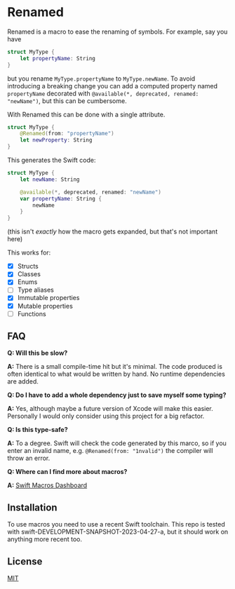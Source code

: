 # Renamed

Renamed is a macro to ease the renaming of symbols. For example, say you have

```swift
struct MyType {
    let propertyName: String
}
```

but you rename `MyType.propertyName` to `MyType.newName`. To avoid introducing a breaking change you can add a computed property named `propertyName` decorated with `@available(*, deprecated, renamed: "newName")`, but this can be cumbersome.

With Renamed this can be done with a single attribute.

```swift
struct MyType {
    @Renamed(from: "propertyName")
    let newProperty: String
}
```

This generates the Swift code:

```swift
struct MyType {
    let newName: String

    @available(*, deprecated, renamed: "newName")
    var propertyName: String {
        newName
    }
}
```

(this isn't _exactly_ how the macro gets expanded, but that's not important here)

This works for:

- [x] Structs
- [x] Classes
- [x] Enums
- [ ] Type aliases
- [x] Immutable properties
- [x] Mutable properties
- [ ] Functions

## FAQ

**Q: Will this be slow?**

**A:** There is a small compile-time hit but it's minimal. The code produced is often identical to what would be written by hand. No runtime dependencies are added.

**Q: Do I have to add a whole dependency just to save myself some typing?**

**A:** Yes, although maybe a future version of Xcode will make this easier. Personally I would only consider using this project for a big refactor.

**Q: Is this type-safe?**

**A:** To a degree. Swift will check the code generated by this marco, so if you enter an invalid name, e.g. `@Renamed(from: "1nvalid")` the compiler will throw an error.

**Q: Where can I find more about macros?**

**A:** [Swift Macros Dashboard](https://gist.github.com/DougGregor/de840fcf6d6f307792121eee11c0da85)

## Installation

To use macros you need to use a recent Swift toolchain. This repo is tested with swift-DEVELOPMENT-SNAPSHOT-2023-04-27-a, but it should work on anything more recent too.

## License

[MIT](./LICENSE)
